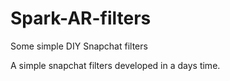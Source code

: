 # Spark-AR-filters
Some simple DIY Snapchat filters

A simple snapchat filters developed in a days time.
